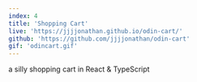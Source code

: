 ```yaml
---
index: 4
title: 'Shopping Cart'
live: 'https://jjjjonathan.github.io/odin-cart/'
github: 'https://github.com/jjjjonathan/odin-cart'
gif: 'odincart.gif'
---
```


a silly shopping cart in React & TypeScript
